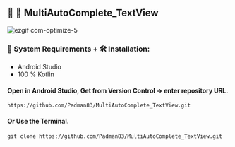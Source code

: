 ## 🤖 📱 MultiAutoComplete_TextView

![ezgif com-optimize-5](https://user-images.githubusercontent.com/45048950/92330688-55eaad00-f0a3-11ea-8dd7-514b0e4007e7.gif)

### 🧰 System Requirements + 🛠️ Installation: 

* Android Studio
* 100 % Kotlin

#### Open in Android Studio, Get from Version Control -> enter repository URL.

```
https://github.com/Padman83/MultiAutoComplete_TextView.git
```

#### Or Use the Terminal.

```
git clone https://github.com/Padman83/MultiAutoComplete_TextView.git
